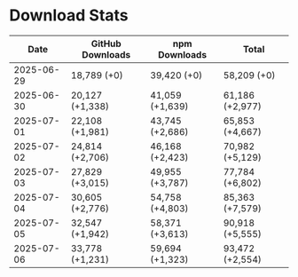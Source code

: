 # Download Stats

| Date       | GitHub Downloads | npm Downloads   | Total           |
| ---------- | ---------------- | --------------- | --------------- |
| 2025-06-29 | 18,789 (+0)      | 39,420 (+0)     | 58,209 (+0)     |
| 2025-06-30 | 20,127 (+1,338)  | 41,059 (+1,639) | 61,186 (+2,977) |
| 2025-07-01 | 22,108 (+1,981)  | 43,745 (+2,686) | 65,853 (+4,667) |
| 2025-07-02 | 24,814 (+2,706)  | 46,168 (+2,423) | 70,982 (+5,129) |
| 2025-07-03 | 27,829 (+3,015)  | 49,955 (+3,787) | 77,784 (+6,802) |
| 2025-07-04 | 30,605 (+2,776)  | 54,758 (+4,803) | 85,363 (+7,579) |
| 2025-07-05 | 32,547 (+1,942)  | 58,371 (+3,613) | 90,918 (+5,555) |
| 2025-07-06 | 33,778 (+1,231)  | 59,694 (+1,323) | 93,472 (+2,554) |

